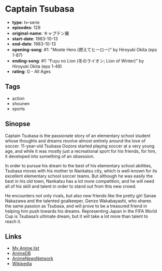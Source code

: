 # Captain Tsubasa

-   **type**: tv-serie
-   **episodes**: 128
-   **original-name**: キャプテン翼
-   **start-date**: 1983-10-13
-   **end-date**: 1983-10-13
-   **opening-song**: #1: "Moete Hero (燃えてヒーロー)" by Hiroyuki Okita (eps 1-87)
-   **ending-song**: #1: "Fuyu no Lion (冬のライオン; Lion of Winter)" by Hiroyuki Okita (eps 1-49)
-   **rating**: G - All Ages

## Tags

-   action
-   shounen
-   sports

## Sinopse

Captain Tsubasa is the passionate story of an elementary school student whose thoughts and dreams revolve almost entirely around the love of soccer. 11-year-old Tsubasa Oozora started playing soccer at a very young age, and while it was mostly just a recreational sport for his friends, for him, it developed into something of an obsession.

In order to pursue his dream to the best of his elementary school abilities, Tsubasa moves with his mother to Nankatsu city, which is well-known for its excellent elementary school soccer teams. But although he was easily the best in his old town, Nankatsu has a lot more competition, and he will need all of his skill and talent in order to stand out from this new crowd.

He encounters not only rivals, but also new friends like the pretty girl Sanae Nakazawa and the talented goalkeeper, Genzo Wakabayashi, who shares the same passion as Tsubasa, and will prove to be a treasured friend in helping him push towards his dreams. Representing Japan in the FIFA World Cup is Tsubasa’s ultimate dream, but it will take a lot more than talent to reach it.

## Links

-   [My Anime list](https://myanimelist.net/anime/2116/Captain_Tsubasa)
-   [AnimeDB](http://anidb.info/perl-bin/animedb.pl?show=anime&aid=505)
-   [AnimeNewsNetwork](http://www.animenewsnetwork.com/encyclopedia/anime.php?id=916)
-   [Wikipedia](http://en.wikipedia.org/wiki/Captain_Tsubasa)
